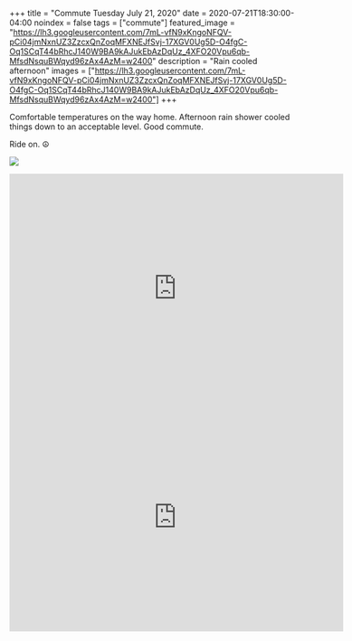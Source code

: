 +++
title =  "Commute Tuesday July 21, 2020"
date = 2020-07-21T18:30:00-04:00
noindex = false
tags = ["commute"]
featured_image = "https://lh3.googleusercontent.com/7mL-vfN9xKngoNFQV-pCi04jmNxnUZ3ZzcxQnZoqMFXNEJfSvj-17XGV0Ug5D-O4fgC-Oq1SCqT44bRhcJ140W9BA9kAJukEbAzDqUz_4XFO20Vpu6qb-MfsdNsquBWqyd96zAx4AzM=w2400"
description = "Rain cooled afternoon"
images = ["https://lh3.googleusercontent.com/7mL-vfN9xKngoNFQV-pCi04jmNxnUZ3ZzcxQnZoqMFXNEJfSvj-17XGV0Ug5D-O4fgC-Oq1SCqT44bRhcJ140W9BA9kAJukEbAzDqUz_4XFO20Vpu6qb-MfsdNsquBWqyd96zAx4AzM=w2400"]
+++

Comfortable temperatures on the way home. Afternoon rain shower cooled things down to an acceptable level. Good commute.

Ride on. ☮

<a href='https://lh3.googleusercontent.com/7mL-vfN9xKngoNFQV-pCi04jmNxnUZ3ZzcxQnZoqMFXNEJfSvj-17XGV0Ug5D-O4fgC-Oq1SCqT44bRhcJ140W9BA9kAJukEbAzDqUz_4XFO20Vpu6qb-MfsdNsquBWqyd96zAx4AzM=w2400'><img src='https://lh3.googleusercontent.com/7mL-vfN9xKngoNFQV-pCi04jmNxnUZ3ZzcxQnZoqMFXNEJfSvj-17XGV0Ug5D-O4fgC-Oq1SCqT44bRhcJ140W9BA9kAJukEbAzDqUz_4XFO20Vpu6qb-MfsdNsquBWqyd96zAx4AzM=w2400'></a>

<iframe height='405' width='590' frameborder='0' allowtransparency='true' scrolling='no' src='https://www.strava.com/activities/3794630376/embed/a63bc1d5c774d08468a16999c8813c2bcef3ef08'></iframe>

<iframe height='405' width='590' frameborder='0' allowtransparency='true' scrolling='no' src='https://www.strava.com/activities/3798163721/embed/b02d700dac905cb6b15a375c54b10b1cec8418b8'></iframe>
